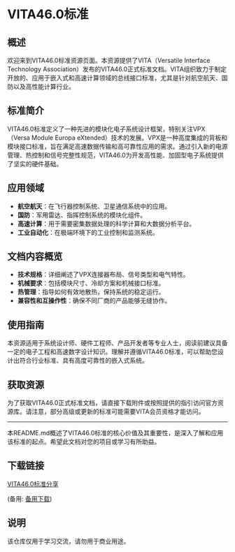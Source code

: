 # VITA46.0标准

## 概述

欢迎来到VITA46.0标准资源页面。本资源提供了VITA（Versatile Interface Technology Association）发布的VITA46.0正式标准文档。VITA组织致力于制定开放的、应用于嵌入式和高速计算领域的总线接口标准，尤其是针对航空航天、国防以及高性能计算行业。

## 标准简介

VITA46.0标准定义了一种先进的模块化电子系统设计框架，特别关注VPX（Versa Module Europa eXtended）技术的发展。VPX是一种高度集成的背板和模块接口标准，旨在满足高速数据传输和高可靠性应用的需求。通过引入新的电源管理、热控制和信号完整性规范，VITA46.0为开发高性能、加固型电子系统提供了坚实的硬件基础。

## 应用领域

- **航空航天**：在飞行器控制系统、卫星通信系统中的应用。
- **国防**：军用雷达、指挥控制系统的模块化组件。
- **高速计算**：用于需要密集数据处理的科学计算和大数据分析平台。
- **工业自动化**：在极端环境下的工业控制和监测系统。

## 文档内容概览

- **技术规格**：详细阐述了VPX连接器布局、信号类型和电气特性。
- **机械要求**：包括模块尺寸、冷却方案和机械接口标准。
- **热管理**：指导如何有效地散热，保持系统的稳定运行。
- **兼容性和互操作性**：确保不同厂商的产品能够无缝协作。

## 使用指南

本资源适用于系统设计师、硬件工程师、产品开发者等专业人士，阅读前建议具备一定的电子工程和高速数字设计知识。理解并遵循VITA46.0标准，可以帮助您设计出符合行业标准、具有高度可靠性的嵌入式系统。

## 获取资源

为了获取VITA46.0正式标准文档，请直接下载附件或按照提供的指引访问官方资源库。请注意，部分高级或更新的标准可能需要VITA会员资格才能访问。

---

本README.md概述了VITA46.0标准的核心价值及其重要性，是深入了解和应用该标准的起点。希望此文档对您的项目或学习有所助益。

## 下载链接
[VITA46.0标准分享](https://pan.quark.cn/s/386c42ccf471) 

(备用: [备用下载](https://pan.baidu.com/s/1-ey4eYvevA-_4g871afpSQ?pwd=1234))

## 说明

该仓库仅用于学习交流，请勿用于商业用途。
